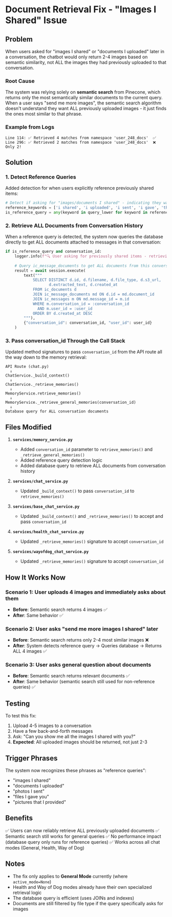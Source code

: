 # Document Retrieval Fix - "Images I Shared" Issue

## Problem

When users asked for "images I shared" or "documents I uploaded" later in a conversation, the chatbot would only return 2-4 images based on semantic similarity, not ALL the images they had previously uploaded to that conversation.

### Root Cause

The system was relying solely on **semantic search** from Pinecone, which returns only the most semantically similar documents to the current query. When a user says "send me more images", the semantic search algorithm doesn't understand they want ALL previously uploaded images - it just finds the ones most similar to that phrase.

### Example from Logs

```
Line 114: ✅ Retrieved 4 matches from namespace 'user_248_docs'  ✅
Line 296: ✅ Retrieved 2 matches from namespace 'user_248_docs'  ❌ Only 2!
```

## Solution

### 1. **Detect Reference Queries**

Added detection for when users explicitly reference previously shared items:

```python
# Detect if asking for "images/documents I shared" - indicating they want ALL previous items
reference_keywords = ['i shared', 'i uploaded', 'i sent', 'i gave', 'that i', 'i provided']
is_reference_query = any(keyword in query_lower for keyword in reference_keywords) and is_image_query
```

### 2. **Retrieve ALL Documents from Conversation History**

When a reference query is detected, the system now queries the database directly to get ALL documents attached to messages in that conversation:

```python
if is_reference_query and conversation_id:
    logger.info(f"🔍 User asking for previously shared items - retrieving ALL from conversation {conversation_id}")
    
    # Query ic_message_documents to get ALL documents from this conversation
    result = await session.execute(
        text("""
            SELECT DISTINCT d.id, d.filename, d.file_type, d.s3_url, 
                   d.extracted_text, d.created_at
            FROM ic_documents d
            JOIN ic_message_documents md ON d.id = md.document_id
            JOIN ic_messages m ON md.message_id = m.id
            WHERE m.conversation_id = :conversation_id
              AND m.user_id = :user_id
            ORDER BY d.created_at DESC
        """),
        {"conversation_id": conversation_id, "user_id": user_id}
    )
```

### 3. **Pass conversation_id Through the Call Stack**

Updated method signatures to pass `conversation_id` from the API route all the way down to the memory retrieval:

```
API Route (chat.py)
  ↓
ChatService._build_context()
  ↓
ChatService._retrieve_memories()
  ↓
MemoryService.retrieve_memories()
  ↓
MemoryService._retrieve_general_memories(conversation_id)
  ↓
Database query for ALL conversation documents
```

## Files Modified

1. **`services/memory_service.py`**
   - Added `conversation_id` parameter to `retrieve_memories()` and `_retrieve_general_memories()`
   - Added reference query detection logic
   - Added database query to retrieve ALL documents from conversation history

2. **`services/chat_service.py`**
   - Updated `_build_context()` to pass `conversation_id` to `retrieve_memories()`

3. **`services/base_chat_service.py`**
   - Updated `_build_context()` and `_retrieve_memories()` to accept and pass `conversation_id`

4. **`services/health_chat_service.py`**
   - Updated `_retrieve_memories()` signature to accept `conversation_id`

5. **`services/wayofdog_chat_service.py`**
   - Updated `_retrieve_memories()` signature to accept `conversation_id`

## How It Works Now

### Scenario 1: User uploads 4 images and immediately asks about them
- **Before**: Semantic search returns 4 images ✅
- **After**: Same behavior ✅

### Scenario 2: User asks "send me more images I shared" later
- **Before**: Semantic search returns only 2-4 most similar images ❌
- **After**: System detects reference query → Queries database → Returns ALL 4 images ✅

### Scenario 3: User asks general question about documents
- **Before**: Semantic search returns relevant documents ✅
- **After**: Same behavior (semantic search still used for non-reference queries) ✅

## Testing

To test this fix:

1. Upload 4-5 images to a conversation
2. Have a few back-and-forth messages
3. Ask: "Can you show me all the images I shared with you?"
4. **Expected**: All uploaded images should be returned, not just 2-3

## Trigger Phrases

The system now recognizes these phrases as "reference queries":
- "images I shared"
- "documents I uploaded"
- "photos I sent"
- "files I gave you"
- "pictures that I provided"

## Benefits

✅ Users can now reliably retrieve ALL previously uploaded documents
✅ Semantic search still works for general queries
✅ No performance impact (database query only runs for reference queries)
✅ Works across all chat modes (General, Health, Way of Dog)

## Notes

- The fix only applies to **General Mode** currently (where `active_mode=None`)
- Health and Way of Dog modes already have their own specialized retrieval logic
- The database query is efficient (uses JOINs and indexes)
- Documents are still filtered by file type if the query specifically asks for images


